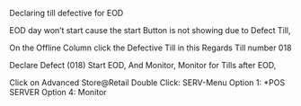 Declaring till defective for EOD

EOD day won’t start cause the start Button is not showing due to Defect Till,

On the Offline Column click the Defective Till in this Regards Till number 018

Declare Defect (018)
Start EOD,
And Monitor,
Monitor for Tills after EOD,

Click on Advanced Store@Retail
Double Click: SERV-Menu
Option 1: *POS SERVER
Option 4: Monitor
